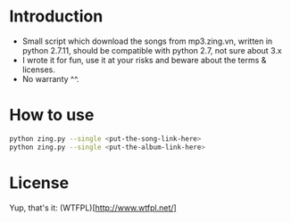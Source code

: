 # Introduction

- Small script which download the songs from mp3.zing.vn, written in python 2.7.11, should be compatible with python 2.7, not sure about 3.x
- I wrote it for fun, use it at your risks and beware about the terms & licenses.
- No warranty ^^.

# How to use

``` bash
python zing.py --single <put-the-song-link-here>
python zing.py --single <put-the-album-link-here>
```

# License
Yup, that's it: (WTFPL)[http://www.wtfpl.net/]

